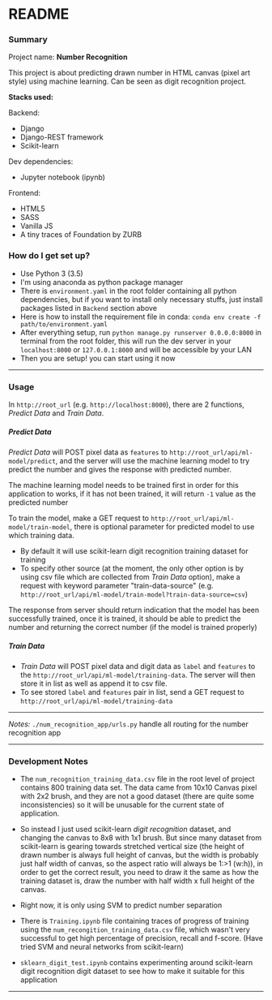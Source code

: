# README #

### Summary ###

Project name: **Number Recognition**

This project is about predicting drawn number in HTML canvas (pixel art style) using machine learning.
Can be seen as digit recognition project.

**Stacks used:**

Backend:

* Django
* Django-REST framework
* Scikit-learn

Dev dependencies:

* Jupyter notebook (ipynb)

Frontend:

* HTML5
* SASS
* Vanilla JS
* A tiny traces of Foundation by ZURB

### How do I get set up? ###

* Use Python 3 (3.5)
* I'm using anaconda as python package manager
* There is `environment.yaml` in the root folder containing all python dependencies, but if you want to install only necessary stuffs,
just install packages listed in `Backend` section above
* Here is how to install the requirement file in conda: `conda env create -f path/to/environment.yaml`
* After everything setup, run `python manage.py runserver 0.0.0.0:8000` in terminal from the root folder, this will run the dev server in your `localhost:8000` or `127.0.0.1:8000` and will be accessible by your LAN
* Then you are setup! you can start using it now

___

### Usage ###

In `http://root_url` (e.g. `http://localhost:8000`), there are 2 functions, *Predict Data* and *Train Data*.

##### Predict Data #####

*Predict Data* will POST pixel data as `features` to `http://root_url/api/ml-model/predict`, and the server will use the machine learning model to try predict the number and gives the response with predicted number.

The machine learning model needs to be trained first in order for this application to works, if it has not been trained, it will return `-1` value as the predicted number

To train the model, make a GET request to `http://root_url/api/ml-model/train-model`, there is optional parameter for predicted model to use which training data.

* By default it will use scikit-learn digit recognition training dataset for training
* To specify other source (at the moment, the only other option is by using csv file which are collected from *Train Data* option), make a request with keyword parameter "train-data-source" (e.g. `http://root_url/api/ml-model/train-model?train-data-source=csv`)

The response from server should return indication that the model has been successfully trained, once it is trained, it should be able to predict the number and returning the correct number (if the model is trained properly)

##### Train Data #####

* *Train Data* will POST pixel data and digit data as `label` and `features` to the `http://root_url/api/ml-model/training-data`. The server will then store it in list as well as append it to csv file.
* To see stored `label` and `features` pair in list, send a GET request to `http://root_url/api/ml-model/training-data`

___

*Notes:*
`./num_recognition_app/urls.py` handle all routing for the number recognition app

___

### Development Notes ###

* The `num_recognition_training_data.csv` file in the root level of project contains 800 training data set. The data came from 10x10 Canvas pixel with 2x2 brush, and they are not a good dataset (there are quite some inconsistencies) so it will be unusable for the current state of application. 

* So instead I just used scikit-learn *digit recognition* dataset, and changing the canvas to 8x8 with 1x1 brush. But since many dataset from scikit-learn is gearing towards stretched vertical size (the height of drawn number is always full height of canvas, but the width is probably just half width of canvas, so the aspect ratio will always be 1:>1 (w:h)), in order to get the correct result, you need to draw it the same as how the training dataset is, draw the number with half width x full height of the canvas.

* Right now, it is only using SVM to predict number separation

* There is `Training.ipynb` file containing traces of progress of training using the `num_recongition_training_data.csv` file, which wasn't very successful to get high percentage of precision, recall and f-score. (Have tried SVM and neural networks from scikit-learn)

* `sklearn_digit_test.ipynb` contains experimenting around scikit-learn digit recognition digit dataset to see how to make it suitable for this application

___